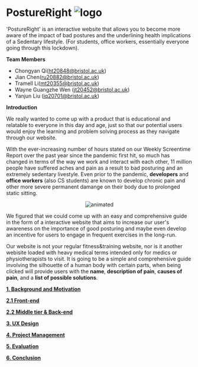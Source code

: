 
 # PostureRight ![logo](https://i.imgur.com/gtBwjAW.gif)

'PostureRight' is an interactive website that allows you to become more aware of the impact of bad postures and the underlining health implications of a Sedentary lifestyle. (For students, office workers, essentially everyone going through this lockdown).


**Team Members**
- Chongyan Qi(ht20848@bristol.ac.uk)
- Jian Chen(ru20882@bristol.ac.uk)
- Tramell Li(mt20355@bristol.ac.uk)
- Wayne Guangzhe Wen (jt20452@bristol.ac.uk)
- Yanjun Liu (iq20701@bristol.ac.uk)

**Introduction** 

We really wanted to come up with a product that is educational and relatable to everyone in this day and age, just so that our potential users would enjoy the learning and problem solving process as they navigate through our website. 

With the ever-increasing number of hours stated on our Weekly Screentime Report over the past year since the pandemic first hit, so much has changed in terms of the way we work and interact with each other, 11 million people have suffered aches and pain as a result to bad posturing and an extremely sedentary livestyle. Even prior to the pandemic, **developers** and **office workers** (also CS students) are known to develop chronic pain and other more severe permanent damange on their body due to prolonged static sitting. 


<p align="center">
  <img src="https://media3.giphy.com/media/aUovxH8Vf9qDu/giphy.gif" alt="animated" />
</p>

We figured that we could come up with an easy and comprehensive guide in the form of a interactive website that aims to increase our user's awareness on the importance of good posturing and maybe even develop an incentive for users to engage in frequent exercises in the long-run.

Our website is not your regular fitness&training website, nor is it another webisite loaded with heavy medical terms intended only for medics or physiotherapists to visit. It is going to be a simple and comprehensive guide involving the silhouette of a human body with certain parts, when being clicked will provide users with the **name**, **description of pain**, **causes of pain**, and a **list of possible solutions**.  

**[1. Background and Motivation]**

**[2.1 Front-end]**

**[2.2 Middle tier & Back-end ]**

**[3. UX Design]**

**[4. Project Management]**

**[5. Evaluation]**

**[6. Conclusion]**





[1. Background and Motivation]:https://github.com/TramellLi/Software-Engineering-Group-21/blob/main/Documentation/1_background.md
[2.1 Front-end]:https://github.com/TramellLi/Software-Engineering-Group-21/blob/main/Documentation/2_1%20Front_end.md
[2.2 Middle tier & Back-end ]:https://github.com/TramellLi/Software-Engineering-Group-21/blob/main/Documentation/2_2%20Middle_tier%20%26%20back-end%20%26%20deployment%20.md
[3. UX Design]:https://github.com/TramellLi/Software-Engineering-Group-21/blob/main/Documentation/3_uxDesign.md
[4. Project Management]:https://github.com/TramellLi/Software-Engineering-Group-21/blob/main/Documentation/4_sprintsProjectManagement.md
[5. Evaluation]:https://github.com/TramellLi/Software-Engineering-Group-21/blob/main/Documentation/5_Evaluation.md
[6. Conclusion]:https://github.com/TramellLi/Software-Engineering-Group-21/blob/main/Documentation/5_conclusion.md
